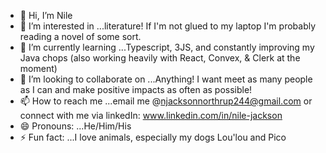 - 👋 Hi, I’m Nile
- 👀 I’m interested in ...literature! If I'm not glued to my laptop I'm probably reading a novel of some sort.
- 🌱 I’m currently learning ...Typescript, 3JS, and constantly improving my Java chops (also working heavily with React, Convex, & Clerk at the moment)
- 💞️ I’m looking to collaborate on ...Anything! I want meet as many people as I can and make positive impacts as often as possible!
- 📫 How to reach me ...email me @njacksonnorthrup244@gmail.com or connect with me via linkedIn: www.linkedin.com/in/nile-jackson
- 😄 Pronouns: ...He/Him/His
- ⚡ Fun fact: ...I love animals, especially my dogs Lou'lou and Pico

<!---
Nautevol07VII-111/Nautevol07VII-111 is a ✨ special ✨ repository because its `README.md` (this file) appears on your GitHub profile.
You can click the Preview link to take a look at your changes.
--->

